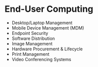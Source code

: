 # End-User Computing

- Desktop/Laptop Management
- Mobile Device Management (MDM)
- Endpoint Security
- Software Distribution
- Image Management
- Hardware Procurement & Lifecycle
- Print Management
- Video Conferencing Systems